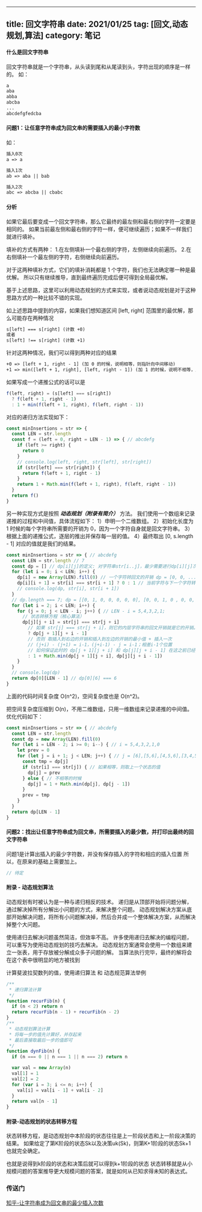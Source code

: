 
---
title: 回文字符串
date: 2021/01/25
tag: [回文,动态规划,算法]
category: 笔记
---

#### 什么是回文字符串
回文字符串就是一个字符串，从头读到尾和从尾读到头，字符出现的顺序是一样的。
如：
```html
a
aba
abba
abcba
...
abcdefgfedcba
```

#### 问题1：让任意字符串成为回文串的需要插入的最小字符数
如：
```html
插入0次
a => a
```
```html
插入1次
ab => aba || bab
```
```html
插入2次
abc => abcba || cbabc
```

#### 分析
如果它最后要变成一个回文字符串，那么它最终的最左侧和最右侧的字符一定要是相同的。
如果当前最左侧和最右侧的字符一样，便可继续遍历；如果不一样我们就进行填补。

填补的方式有两种：
1.在左侧填补一个最右侧的字符，左侧继续向前遍历。
2.在右侧填补一个最左侧的字符，右侧继续向前遍历。

对于这两种填补方式，它们的填补消耗都是 1 个字符，我们也无法确定哪一种是最优解。
所以只有继续推导，直到最终遍历完成后便可得到全局最优解。


基于上述思路，这里可以利用动态规划的方式来实现，或者说动态规划是对于这种思路方式的一种比较不错的实现。

如上述思路中提到的内容，如果我们想知道区间 [left, right] 范围里的最优解，那么可能存在两种情况

```html
s[left] === s[right] (计数 +0)
或者
s[left] !== s[right] (计数 +1)
```
针对这两种情况，我们可以得到两种对应的结果
```html
+0 => [left + 1, right - 1] (加 0 的时候，说明相等，则指针向中间移动)
+1 => min([left + 1, right], [left, right - 1]) (加 1 的时候，说明不相等，比较左移指针和右移指针哪个更优)
```

如果写成一个递推公式的话可以是
```javascript
f(left, right) = (s[left] === s[right]) 
  ? f(left + 1, right - 1)
  : 1 + min(f(left + 1, right), f(left, right - 1))
```
对应的递归方法实现如下：
```javascript
const minInsertions = str => {
  const LEN = str.length
  const f = (left = 0, right = LEN - 1) => { // abcdefg
    if (left >= right) {
      return 0
    }
    // console.log(left, right, str[left], str[right])
    if (str[left] === str[right]) {
      return f(left + 1, right - 1)
    }
    return 1 + Math.min(f(left + 1, right), f(left, right - 1))
  }
  return f()
}
```

另一种实现方式是按照 ***动态规划（附录有简介）*** 方法。
我们使用一个数组来记录递推的过程和中间值，具体流程如下：
1）申明一个二维数组。
2）初始化长度为 1 时候的每个字符串所需要的开销为 0，因为一个字符自身就是回文字符串。
3）根据上面的递推公式，逐层的推出并保存每一层的值。
4）最终取出 [0, s.length - 1] 对应的值就是我们的结果。
```javascript
const minInsertions = str => { // abcdefg
  const LEN = str.length // 7
  const dp = [] // dp[i][j]的定义: 对字符串str[i..j]，最少需要进行dp[i][j]次插入才能变成回文串。
  for (let i = 0; i < LEN; i++) {
    dp[i] = new Array(LEN).fill(0) // 一个字符转回文的开销 dp = [0, 0, ... , 0]
    dp[i][i + 1] = str[i] === str[i + 1] ? 0 : 1 // 当前字符与下一个字符转回文的开销 dp[0][1] = 1; dp[1][2] = 1; ...; dp[LEN - 1][LEN] = 1;
    // console.log(dp, str[i], str[i + 1])
  }
  // dp.length === 7; dp = [[0, 1, 0, 0, 0, 0, 0], [0, 0, 1, 0 , 0, 0, 0], ... , [0, 0, 0, 0, 0, 0, 1], [0, 0, 0, 0, 0, 0, 0, 1]]
  for (let i = 2; i < LEN; i++) {
    for (j = 0; j < LEN - i; j++) { // LEN - i = 5,4,3,2,1;
      // 状态转移方程（核心算法）
      dp[j][j + i] = str[j] === str[j + i]
        // 如果 str[j] === str[j + i]，则它的内层字符串的回文开销就是它的开销。
        ? dp[j + 1][j + i - 1]
        // 否则 取插入到右边的开销和插入到左边的开销的最小值 + 插入一次
        // (j+i) - (j+1) = i-1，(j+i-1) - j = i-1；相差i-1个位置
        // 如何保证此时的 dp[j + 1][j + i] 和 dp[j][j + i - 1] 在这之前已经被计算出来了？
        : 1 + Math.min(dp[j + 1][j + i], dp[j][j + i - 1]) 
    }
  }
  // console.log(dp)
  return dp[0][LEN - 1] // dp[0][6] === 6
}
```
上面的代码时间复杂度 O(n^2)，空间复杂度也是 O(n^2)。

把空间复杂度压缩到 O(n)，不用二维数组，只用一维数组来记录递推的中间值。
优化代码如下：
```javascript
const minInsertions = str => { // abcdefg
  const LEN = str.length
  const dp = new Array(LEN).fill(0)
  for (let i = LEN - 2; i >= 0; i--) { // i = 5,4,3,2,1,0
    let prev = 0
    for (let j = i + 1; j < LEN; j++) { // j = [6],[5,6],[4,5,6],[3,4,5,6],[2,3,4,5,6],[1,2,3,4,5,6]
      const tmp = dp[j]
      if (str[i] === str[j]) { // 如果相等，则取上一个状态的值
        dp[j] = prev
      } else { // 不相等的时候
        dp[j] = 1 + Math.min(dp[j], dp[j - 1])
      }
      prev = tmp
    }
  }
  return dp[LEN - 1]
}
```

#### 问题2：找出让任意字符串成为回文串，所需要插入的最少数，并打印出最终的回文字符串
问题1是计算出插入的最少字符数，并没有保存插入的字符和相应的插入位置
所以，在原来的基础上需要加上。
```javascript
// 待定
```


#### 附录 - 动态规划算法
动态规划有时被认为是一种与递归相反的技术。
递归是从顶部开始将问题分解，通过解决掉所有分解出小问题的方式，来解决整个问题。
动态规划解决方案从底部开始解决问题，将所有小问题解决掉，然后合并成一个整体解决方案，从而解决掉整个大问题。

使用递归去解决问题虽然简洁，但效率不高。
许多使用递归去解决的编程问题，可以重写为使用动态规划的技巧去解决。
动态规划方案通常会使用一个数组来建立一张表，用于存放被分解成众多子问题的解。
当算法执行完毕，最终的解将会在这个表中很明显的地方被找到

计算斐波拉契数列的值，使用递归算法 和 动态规范算法举例
```javascript
/**
 * 递归算法计算
 */
function recurFib(n) {
  if (n < 2) return n
  return recurFib(n - 1) + recurFib(n - 2)
}
/**
 * 动态规划算法计算
 * 将每一步的值先计算好，并存起来
 * 最后直接取最后一步的值即可
 */
function dynFib(n) {
  if (n === 0 || n === 1 || n === 2) return n

  var val = new Array(n)
  val[1] = 1
  val[2] = 2
  for (var i = 3; i <= n; i++) {
    val[i] = val[i - 1] + val[i - 2]
  }
  return val[n - 1]
}
```

#### 附录-动态规划的状态转移方程
状态转移方程，是动态规划中本阶段的状态往往是上一阶段状态和上一阶段决策的结果。
如果给定了第K阶段的状态Sk以及决策uk(Sk)，则第K+1阶段的状态Sk+1也就完全确定。

也就是说得到k阶段的状态和决策后就可以得到k+1阶段的状态
状态转移就是从小规模问题的答案推导更大规模问题的答案，就是如何从已知求得未知的表达式。

### 传送门
[知乎-让字符串成为回文串的最少插入次数](https://zhuanlan.zhihu.com/p/300617309)
